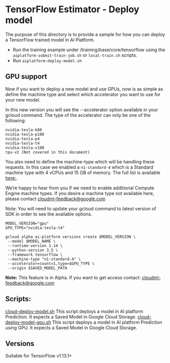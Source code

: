 # TensorFlow Estimator - Deploy model

The purpose of this directory is to provide a sample for how you can deploy a
TensorFlow trained model in AI Platform.

*   Run the training example under /training/base/core/tensorflow using the
    `aiplatform-submit-train-job.sh` or `local-train.sh` scripts.
*   Run `aiplatform-deploy-model.sh`

## GPU support

Now if you want to deploy a new model and use GPUs, now is as simple as 
define the machine type and select which accelerator you want to use for
your new model.

In this new version you will see the --accelerator option available in your gcloud command. The type of the accelerator can only be one of the following: 

```
nvidia-tesla-k80
nvidia-tesla-p100
nvidia-tesla-p4
nvidia-tesla-t4 
nvidia-tesla-v100
tpu-v2 (Not covered in this document)
```

You also need to define the machine-type which will be handling these requests. In this case we enabled a `n1-standard-4` which is a Standard machine type with 4 vCPUs and 15 GB of memory. The full list is available [here:](https://cloud.google.com/compute/docs/machine-types). 

We’re happy to hear from you if we need to enable additional Compute Engine machine types. If you desire a machine type not available here, please contact cloudml-feedback@google.com

Note: You will need to update your gcloud command to latest version of SDK in order to see the available options.

```
MODEL_VERSION="gpu"
GPU_TYPE="nvidia-tesla-t4"

gcloud alpha ai-platform versions create $MODEL_VERSION \
 --model $MODEL_NAME \
 --runtime-version 1.14 \
 --python-version 3.5 \
 --framework tensorflow \
 --machine-type "n1-standard-4" \
 --accelerator=count=1,type=$GPU_TYPE \
 --origin $SAVED_MODEL_PATH
```

**Note:** This feature is in Alpha. If you want to get access contact: cloudml-feedback@google.com

## Scripts:

  [cloud-deploy-model.sh](scripts/cloud-deploy-model.sh)  This script deploys a model in 
  AI platform Prediction. It expects a Saved Model in Google Cloud Storage.
  [cloud-deploy-model-gpu.sh](scripts/cloud-deploy-model-gpu.sh) This script deploys a model in 
  AI platform Prediction using GPU. It expects a Saved Model in Google Cloud Storage.

## Versions
Suitable for TensorFlow v1.13.1+
